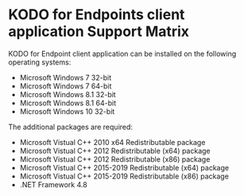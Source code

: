 # KODO for Endpoints client application Support Matrix

KODO for Endpoint client application can be installed on the following operating systems:

* Microsoft Windows 7 32-bit
* Microsoft Windows 7 64-bit
* Microsoft Windows 8.1 32-bit
* Microsoft Windows 8.1 64-bit
* Microsoft Windows 10 32-bit

The additional packages are required:

* Microsoft Vistual C++ 2010 x64 Redistributable package
* Microsoft Vistual C++ 2012 Redistributable \(x64\) package
* Microsoft Vistual C++ 2012 Redistributable \(x86\) package
* Microsoft Vistual C++ 2015-2019 Redistributable \(x64\) package
* Microsoft Vistual C++ 2015-2019 Redistributable \(x86\) package
* .NET Framework 4.8  






